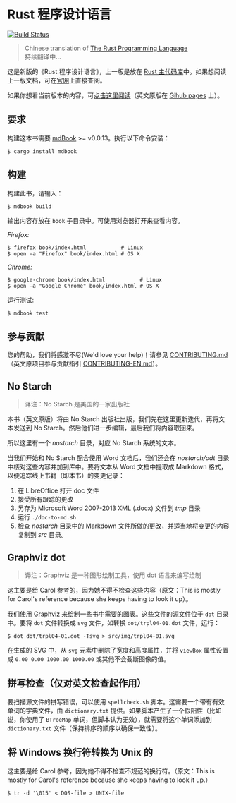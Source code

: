 # Rust 程序设计语言

[![Build Status](https://travis-ci.org/rust-lang/book.svg?branch=master)](https://travis-ci.org/rust-lang/book)

> Chinese translation of [The Rust Programming Language][book-en]  
> 持续翻译中...

[book-en]: https://github.com/rust-lang/book

这是新版的《Rust 程序设计语言》，上一版是放在 [Rust 主代码库][src]中。如果想阅读上一版文档，可在[官网][prod]上直接查阅。

[src]: https://github.com/rust-lang/rust/tree/master/src/doc/book
[prod]: https://doc.rust-lang.org/book/

如果你想看当前版本的内容，可[点击这里阅读][html-cn]（英文原版在 [Gihub pages][html] 上）。

[html-cn]: https://rustwiki.org/zh-CN/book
[html]: http://rust-lang.github.io/book/

## 要求

构建这本书需要 [mdBook] >= v0.0.13。执行以下命令安装：

[mdBook]: https://github.com/azerupi/mdBook

```
$ cargo install mdbook
```

## 构建

构建此书，请输入：

```
$ mdbook build
```

输出内容存放在 `book` 子目录中。可使用浏览器打开来查看内容。

_Firefox:_
```
$ firefox book/index.html           # Linux
$ open -a "Firefox" book/index.html # OS X
```

_Chrome:_
```
$ google-chrome book/index.html           # Linux
$ open -a "Google Chrome" book/index.html # OS X
```

运行测试:

```
$ mdbook test
```

## 参与贡献

您的帮助，我们将感激不尽(We'd love your help)！请参见 [CONTRIBUTING.md][contrib-cn]（英文原项目参与贡献指引 [CONTRIBUTING-EN.md][contrib]）。

[contrib-cn]: https://github.com/rust-lang-cn/book-cn/blob/master/CONTRIBUTING.md
[contrib]: https://github.com/rust-lang/book/blob/master/CONTRIBUTING.md

## No Starch

> 译注：No Starch 是美国的一家出版社

本书（英文原版）将由 No Starch 出版社出版，我们先在这里更新迭代，再将文本发送到 No Starch。然后他们进一步编辑，最后我们将内容取回来。

所以这里有一个 *nostarch* 目录，对应 No Starch 系统的文本。

当我们开始和 No Starch 配合使用 Word 文档后，我们还会在 *nostarch/odt* 目录中核对这些内容并加到库中。要将文本从 Word 文档中提取成 Markdown 格式，以便追踪线上书籍（即本书）的变更记录：

1. 在 LibreOffice 打开 doc 文件
1. 接受所有跟踪的更改
1. 另存为 Microsoft Word 2007-2013 XML (.docx) 文件到 *tmp* 目录
1. 运行 `./doc-to-md.sh`
1. 检查 *nostarch* 目录中的 Markdown 文件所做的更改，并适当地将变更的内容复制到 *src* 目录。

## Graphviz dot

> 译注：Graphviz 是一种图形绘制工具，使用 dot 语言来编写绘制

这主要是给 Carol 参考的，因为她不得不检查这些内容（原文：This is mostly for Carol's reference because she keeps having to look it up）。

我们使用 [Graphviz](http://graphviz.org/) 来绘制一些书中需要的图表。这些文件的源文件位于 `dot` 目录中。要将 `dot` 文件转换成 `svg` 文件，如转换 `dot/trpl04-01.dot` 文件，运行：

```
$ dot dot/trpl04-01.dot -Tsvg > src/img/trpl04-01.svg
```

在生成的 SVG 中，从 `svg` 元素中删除了宽度和高度属性，并将 `viewBox` 属性设置成 `0.00 0.00 1000.00 1000.00` 或其他不会截断图像的值。

## 拼写检查（仅对英文检查起作用）

要扫描源文件的拼写错误，可以使用 `spellcheck.sh` 脚本。这需要一个带有有效单词的字典文件，由 `dictionary.txt` 提供。如果脚本产生了一个假阳性（比如说，你使用了 `BTreeMap` 单词，但脚本认为无效），就需要将这个单词添加到 `dictionary.txt` 文件（保持排序的顺序以确保一致性）。

## 将 Windows 换行符转换为 Unix 的

这主要是给 Carol 参考，因为她不得不检查不规范的换行符。（原文：This is mostly for Carol's reference because she keeps having to look it up.）

```
$ tr -d '\015' < DOS-file > UNIX-file
```
